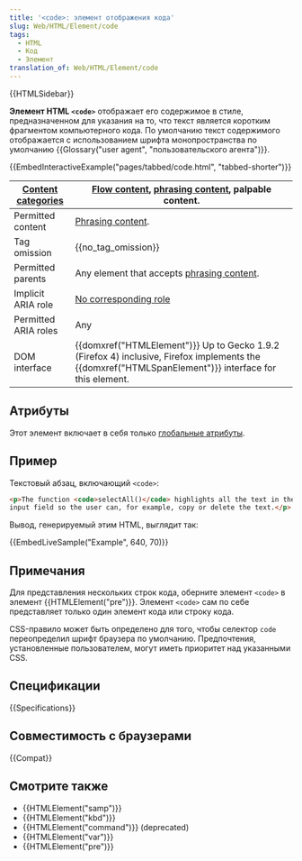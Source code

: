 ```yaml
---
title: '<code>: элемент отображения кода'
slug: Web/HTML/Element/code
tags:
  - HTML
  - Код
  - Элемент
translation_of: Web/HTML/Element/code
---
```


{{HTMLSidebar}}

**Элемент HTML `<code>`** отображает его содержимое в стиле, предназначенном для указания на то, что текст является коротким фрагментом компьютерного кода. По умолчанию текст содержимого отображается с использованием шрифта монопространства по умолчанию {{Glossary("user agent", "пользовательского агента")}}.

{{EmbedInteractiveExample("pages/tabbed/code.html", "tabbed-shorter")}}

| [Content categories](/ru/docs/Web/HTML/Content_categories) | [Flow content](/ru/docs/Web/HTML/Content_categories#Flow_content), [phrasing content](/ru/docs/Web/HTML/Content_categories#Phrasing_content), palpable content.           |
| ---------------------------------------------------------- | ------------------------------------------------------------------------------------------------------------------------------------------------------------------------- |
| Permitted content                                          | [Phrasing content](/ru/docs/Web/HTML/Content_categories#Phrasing_content).                                                                                                |
| Tag omission                                               | {{no_tag_omission}}                                                                                                                                                  |
| Permitted parents                                          | Any element that accepts [phrasing content](/ru/docs/Web/HTML/Content_categories#Phrasing_content).                                                                       |
| Implicit ARIA role                                         | [No corresponding role](https://www.w3.org/TR/html-aria/#dfn-no-corresponding-role)                                                                                       |
| Permitted ARIA roles                                       | Any                                                                                                                                                                       |
| DOM interface                                              | {{domxref("HTMLElement")}} Up to Gecko 1.9.2 (Firefox 4) inclusive, Firefox implements the {{domxref("HTMLSpanElement")}} interface for this element. |

## Атрибуты

Этот элемент включает в себя только [глобальные атрибуты](/ru/Web/HTML/Global_attributes).

## Пример

Текстовый абзац, включающий `<code>`:

```html
<p>The function <code>selectAll()</code> highlights all the text in the
input field so the user can, for example, copy or delete the text.</p>
```

Вывод, генерируемый этим HTML, выглядит так:

{{EmbedLiveSample("Example", 640, 70)}}

## Примечания

Для представления нескольких строк кода, оберните элемент `<code>` в элемент {{HTMLElement("pre")}}. Элемент `<code>` сам по себе представляет только один элемент кода или строку кода.

CSS-правило может быть определено для того, чтобы селектор `code` переопределил шрифт браузера по умолчанию. Предпочтения, установленные пользователем, могут иметь приоритет над указанными CSS.

## Спецификации

{{Specifications}}

## Совместимость с браузерами

{{Compat}}

## Смотрите также

- {{HTMLElement("samp")}}
- {{HTMLElement("kbd")}}
- {{HTMLElement("command")}} (deprecated)
- {{HTMLElement("var")}}
- {{HTMLElement("pre")}}

